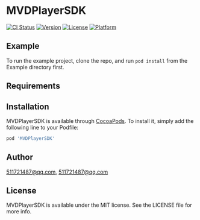 # MVDPlayerSDK

[![CI Status](https://img.shields.io/travis/511721487@qq.com/MVDPlayerSDK.svg?style=flat)](https://travis-ci.org/511721487@qq.com/MVDPlayerSDK)
[![Version](https://img.shields.io/cocoapods/v/MVDPlayerSDK.svg?style=flat)](https://cocoapods.org/pods/MVDPlayerSDK)
[![License](https://img.shields.io/cocoapods/l/MVDPlayerSDK.svg?style=flat)](https://cocoapods.org/pods/MVDPlayerSDK)
[![Platform](https://img.shields.io/cocoapods/p/MVDPlayerSDK.svg?style=flat)](https://cocoapods.org/pods/MVDPlayerSDK)

## Example

To run the example project, clone the repo, and run `pod install` from the Example directory first.

## Requirements

## Installation

MVDPlayerSDK is available through [CocoaPods](https://cocoapods.org). To install
it, simply add the following line to your Podfile:

```ruby
pod 'MVDPlayerSDK'
```

## Author

511721487@qq.com, 511721487@qq.com

## License

MVDPlayerSDK is available under the MIT license. See the LICENSE file for more info.
